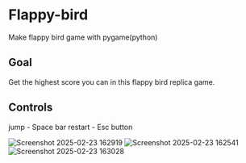 # Flappy-bird
Make flappy bird game with pygame(python)

## Goal

Get the highest score you can in this flappy bird replica game.

## Controls
jump - Space bar
restart - Esc button

![Screenshot 2025-02-23 162919](https://github.com/user-attachments/assets/ee55ade0-dde4-42c8-bcda-a73a5d6a737a)
![Screenshot 2025-02-23 162541](https://github.com/user-attachments/assets/91088c8e-dc9c-468d-a5fe-7a66dc4eb786)
![Screenshot 2025-02-23 163028](https://github.com/user-attachments/assets/1b335218-6ac4-4c0e-9f31-f046fa509463)

